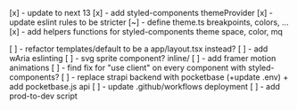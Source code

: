 [x] - update to next 13
[x] - add styled-components themeProvider
[x] - update eslint rules to be stricter
[~] - define theme.ts breakpoints, colors, ...
[x] - add helpers functions for styled-components theme space, color, mq

[ ] - refactor templates/default to be a app/layout.tsx instead?
[ ] - add wAria eslinting
[ ] - svg sprite component? inline/
[ ] - add framer motion animations
[ ] - find fix for "use client" on every component with styled-components?
[ ] - replace strapi backend with pocketbase (+update .env) + add pocketbase.js api
[ ] - update .github/workflows deployment
[ ] - add prod-to-dev script

